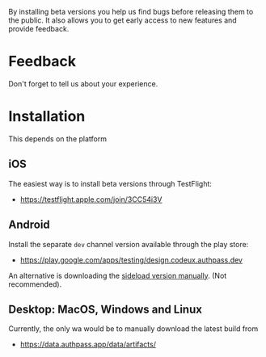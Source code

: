 By installing beta versions you help us find
bugs before releasing them to the public. It 
also allows you to get early access to new features
and provide feedback.

# Feedback

Don't forget to tell us about your experience.

# Installation

This depends on the platform

## iOS

The easiest way is to install beta versions
through TestFlight:

* https://testflight.apple.com/join/3CC54i3V

## Android

Install the separate `dev` channel version available through the play store:

* https://play.google.com/apps/testing/design.codeux.authpass.dev

An alternative is downloading the [sideload version manually](https://data.authpass.app/data/artifacts/).
(Not recommended).

## Desktop: MacOS, Windows and Linux

Currently, the only wa would be to manually download the latest build from

* https://data.authpass.app/data/artifacts/

